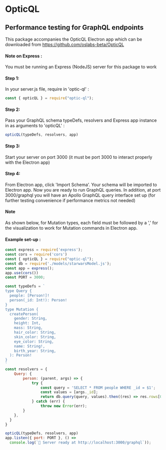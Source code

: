 # OpticQL

## Performance testing for GraphQL endpoints
This package accompanies the OpticQL Electron app which can be downloaded from https://github.com/oslabs-beta/OpticQL

#### Note on Express :
You must be running an Express (NodeJS) server for this package to work

#### Step 1: 
In your server.js file, require in 'optic-ql' :
```javascript
const { opticQL } = require("optic-ql");
```

#### Step 2: 
Pass your GraphQL schema typeDefs, resolvers and Express app instance in as arguments to 'opticQL' :
```javascript
opticQL(typeDefs, resolvers, app)
```

#### Step 3: 
Start your server on port 3000 (it must be port 3000 to interact properly with the Electron app)

#### Step 4: 
From Electron app, click 'Import Schema'. Your schema will be imported to Electron app. Now you are ready to run GraphQL queries. In addition, at port 3000/graphql you will have an Apollo GraphQL query interface set up (for further testing convenience if performance metrics not needed)

#### Note
As shown below, for Mutation types, each field must be followed by a ',' for the visualization to work for Mutation commands in Electron app.

#### Example set-up :
```javascript
const express = require('express');
const cors = require('cors')
const { opticQL } = require("optic-ql");
const db = require('./models/starwarsModel.js');
const app = express();
app.use(cors())
const PORT = 3000;

const typeDefs = `
type Query {
  people: [Person!]!
  person(_id: Int!): Person!
}
type Mutation {
  createPerson(
	gender: String,
	height: Int,
	mass: String,
	hair_color: String,
	skin_color: String,
	eye_color: String,
	name: String!,
	birth_year: String,
  ): Person!
}
`
const resolvers = {
	Query: {
		person: (parent, args) => {
			try {
				const query = 'SELECT * FROM people WHERE _id = $1';
				const values = [args._id];
				return db.query(query, values).then((res) => res.rows[0]);
			} catch (err) {
				throw new Error(err);
	    }
    },
  }
}

opticQL(typeDefs, resolvers, app)
app.listen({ port: PORT }, () =>
  console.log(`🚀 Server ready at http://localhost:3000/graphql`));
```
